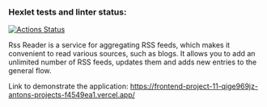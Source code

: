 ### Hexlet tests and linter status:

[![Actions Status](https://github.com/AntonGalygo/frontend-project-11/actions/workflows/hexlet-check.yml/badge.svg)](https://github.com/AntonGalygo/frontend-project-11/actions)

Rss Reader is a service for aggregating RSS feeds, which makes it convenient to read various sources, such as blogs. It allows you to add an unlimited number of RSS feeds, updates them and adds new entries to the general flow.

Link to demonstrate the application:
https://frontend-project-11-qige969jz-antons-projects-f4549ea1.vercel.app/
